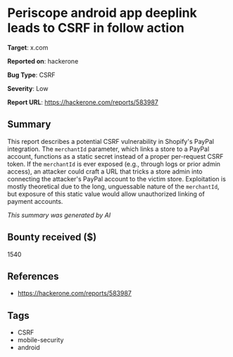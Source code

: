 # Periscope android app deeplink leads to CSRF in follow action

**Target**: x.com

**Reported on**: hackerone

**Bug Type**: CSRF

**Severity**: Low

**Report URL**: https://hackerone.com/reports/583987

## Summary
This report describes a potential CSRF vulnerability in Shopify's PayPal integration. 
The `merchantId` parameter, which links a store to a PayPal account, functions as a static secret instead of a proper per-request CSRF token. 
If the `merchantId` is ever exposed (e.g., through logs or prior admin access), an attacker could craft a URL that tricks a store admin into connecting the attacker's PayPal account to the victim store. 
Exploitation is mostly theoretical due to the long, unguessable nature of the `merchantId`, but exposure of this static value would allow unauthorized linking of payment accounts.

_This summary was generated by AI_

## Bounty received ($)
1540

## References
- https://hackerone.com/reports/583987
## Tags
- CSRF
- mobile-security
- android
